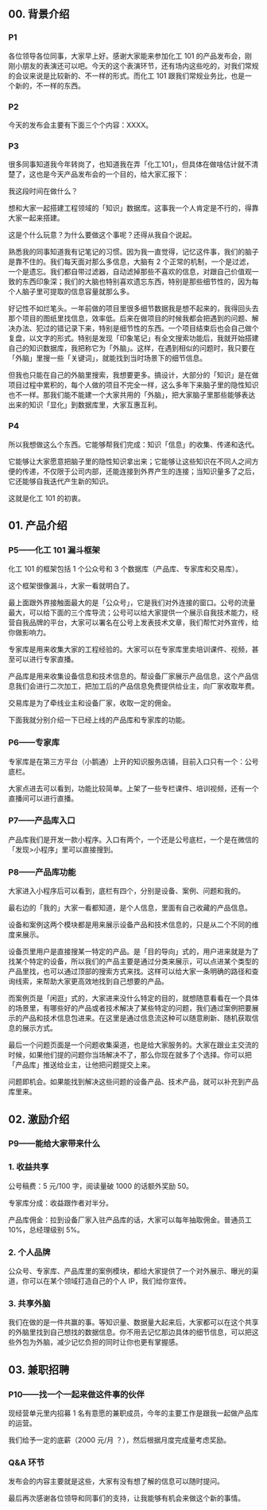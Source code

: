 ## 00. 背景介绍

### P1

各位领导各位同事，大家早上好。感谢大家能来参加化工 101 的产品发布会，刚刚小朋友的表演还可以吧。今天的这个表演环节，还有场内这些吃的，对我们常规的会议来说是比较新的、不一样的形式。而化工 101 跟我们常规业务比，也是一个新的，不一样的东西。

### P2

今天的发布会主要有下面三个个内容：XXXX。

### P3

很多同事知道我今年转岗了，也知道我在弄「化工101」，但具体在做啥估计就不清楚了，这也是今天产品发布会的一个目的，给大家汇报下：

我这段时间在做什么？

想和大家一起搭建工程领域的「知识」数据库。这事我一个人肯定是不行的，得靠大家一起来搭建。

这是个什么玩意？为什么要做这个事呢？还得从我自个说起。

熟悉我的同事知道我有记笔记的习惯。因为我一直觉得，记忆这件事，我们的脑子是靠不住的。我们每天面对那么多信息，大脑有 2 个正常的机制，一个是过滤，一个是遗忘。我们都自带过滤器，自动滤掉那些不喜欢的信息，对跟自己价值观一致的东西印象深；我们的大脑也特别喜欢遗忘东西，特别是那些细节性的，因为每个人脑子里可提取的信息容量就那么多。

好记性不如烂笔头。一年前做的项目里很多细节数据我是想不起来的，我得回头去那个项目的图纸里找信息，效率低。后来在做项目的时候我都会把遇到的问题、解决办法、犯过的错记录下来，特别是细节性的东西。一个项目结束后也会自己做个复盘，以文字的形式。特别是发现「印象笔记」有全文搜索功能后，我就开始搭建自己的知识数据库，我把称它为「外脑」。这样，在遇到相似的问题时，我只要在「外脑」里搜一些「关键词」，就能找到当时场景下的细节信息。

但我也只能在自己的外脑里搜索，我想要更多。搞设计，大部分的「知识」是在做项目过程中累积的，每个人做的项目不完全一样，这么多年下来脑子里的隐性知识也不一样。那我们能不能建一个大家共用的「外脑」，把大家脑子里那些能够表达出来的知识「显化」到数据库里，大家互惠互利。

### P4

所以我想做这么个东西。它能够帮我们完成：知识「信息」的收集、传递和迭代。

它能够让大家愿意把脑子里的隐性知识拿出来；它能够让这些知识在不同人之间方便的传递，不仅限于公司内部，还能连接到外界产生的连接；当知识量多了之后，它还能够自我迭代产生新的知识。

这就是化工 101 的初衷。

## 01. 产品介绍

### P5——化工 101 漏斗框架

化工 101 的框架包括 1 个公众号和 3 个数据库（产品库、专家库和交易库）。

这个框架很像漏斗，大家一看就明白了。

最上面跟外界接触面最大的是「公众号」，它是我们对外连接的窗口。公号的流量最大，可以给下面的三个库导流；公号可以给大家提供一个展示自我技术能力，经营自我品牌的平台，大家可以署名在公号上发表技术文章，我们帮忙对外宣传，给你做影响力。

专家库是用来收集大家的工程经验的。大家可以在专家库里卖培训课件、视频，甚至可以进行专家直播。

产品库是用来收集设备信息和技术信息的。帮设备厂家展示产品信息，这个产品信息我们会进行二次加工，把加工后的产品信息免费提供给业主，向厂家收取年费。

交易库是为了牵线业主和设备厂家，收取一定的佣金。

下面我就分别介绍一下已经上线的产品库和专家库的功能。

### P6——专家库

专家库是在第三方平台（小鹅通）上开的知识服务店铺，目前入口只有一个：公号底栏。

大家点进去可以看到，功能比较简单。上架了一些专栏课件、培训视频，还有一个直播间可以进行直播。

### P7——产品库入口

产品库我们是开发一款小程序。入口有两个，一个还是公号底栏，一个是在微信的「发现>小程序」里可以直接搜到。

### P8——产品库功能

大家进入小程序后可以看到，底栏有四个，分别是设备、案例、问题和我的。

最右边的「我的」大家一看都知道，是个人信息，里面有自己收藏的产品信息。

设备和案例这两个模块都是用来展示设备产品和技术信息的，只是从二个不同的维度来展示。

设备页里用户是直接搜某一特定的产品。是「目的导向」式的，用户进来就是为了找某个特定的设备，所以我们的产品主要是通过分类来展示，可以点进某个类型的产品里找，也可以通过顶部的搜索方式来找。这样可以给大家一条明确的路径和查询线索，来帮助大家更高效地找到自己想要的产品。

而案例页是「闲逛」式的，大家进来没什么特定的目的，就想随意看看在一个具体的场景里，有哪些好的产品或者技术解决了某些特定的问题，我们通过案例把要展示的产品和技术信息包进来。在这里是通过信息流这种可以随意刷新、随机获取信息的展示方式。

最后一个问题页面是一个问题收集渠道，也是给大家服务的。大家在跟业主交流的时候，如果他们提的问题你当场解决不了，那么你现在就多了个选择。你可以把「产品库」推送给业主，让他把问题提交上来。

问题即机会。如果能找到解决这些问题的设备产品、技术产品，就可以补充到产品库里来。

## 02. 激励介绍

### P9——能给大家带来什么

### 1. 收益共享

公号稿费：5 元/100 字，阅读量破 1000 的话额外奖励 50。

专家库分成：收益跟作者对半分。

产品库佣金：拉到设备厂家入驻产品库的话，大家可以每年抽取佣金。普通员工 10%，总经理级别 5%。

### 2. 个人品牌

公众号、专家库、产品库里的案例模块，都给大家提供了一个对外展示、曝光的渠道，你可以在某个领域打造自己的个人 IP，我们给你宣传。

### 3. 共享外脑

我们在做的是一件共赢的事。等知识量、数据量大起来后，大家都可以在这个共享的外脑里找到自己想找的数据信息。你不用去记忆那边具体的细节信息，可以把这些外包为外脑，减少记忆负担的同时让你也更有掌握感。

## 03. 兼职招聘

### P10——找一个一起来做这件事的伙伴

现经营单元里内招募 1 名有意愿的兼职成员，今年的主要工作是跟我一起做产品库的运营。

我们给予一定的底薪（2000 元/月 ？），然后根据月度完成量考虑奖励。

### Q&A 环节

发布会的内容主要就是这些，大家有没有想了解的信息可以随时提问。



最后再次感谢各位领导和同事们的支持，让我能够有机会来做这个新的事情。



